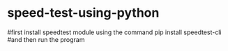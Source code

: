 # speed-test-using-python
#first install speedtest module using the command
pip install speedtest-cli
#and then run the program
